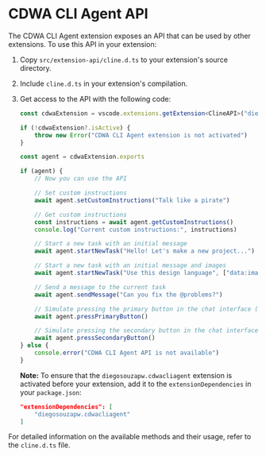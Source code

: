 # CDWA CLI Agent API

The CDWA CLI Agent extension exposes an API that can be used by other extensions. To use this API in your extension:

1. Copy `src/extension-api/cline.d.ts` to your extension's source directory.
2. Include `cline.d.ts` in your extension's compilation.
3. Get access to the API with the following code:

    ```ts
    const cdwaExtension = vscode.extensions.getExtension<ClineAPI>("diegosouzapw.cdwacliagent")

    if (!cdwaExtension?.isActive) {
    	throw new Error("CDWA CLI Agent extension is not activated")
    }

    const agent = cdwaExtension.exports

    if (agent) {
    	// Now you can use the API

    	// Set custom instructions
    	await agent.setCustomInstructions("Talk like a pirate")

    	// Get custom instructions
    	const instructions = await agent.getCustomInstructions()
    	console.log("Current custom instructions:", instructions)

    	// Start a new task with an initial message
    	await agent.startNewTask("Hello! Let's make a new project...")

    	// Start a new task with an initial message and images
    	await agent.startNewTask("Use this design language", ["data:image/webp;base64,..."])

    	// Send a message to the current task
    	await agent.sendMessage("Can you fix the @problems?")

    	// Simulate pressing the primary button in the chat interface (e.g. 'Save' or 'Proceed While Running')
    	await agent.pressPrimaryButton()

    	// Simulate pressing the secondary button in the chat interface (e.g. 'Reject')
    	await agent.pressSecondaryButton()
    } else {
    	console.error("CDWA CLI Agent API is not available")
    }
    ```

    **Note:** To ensure that the `diegosouzapw.cdwacliagent` extension is activated before your extension, add it to the `extensionDependencies` in your `package.json`:

    ```json
    "extensionDependencies": [
        "diegosouzapw.cdwacliagent"
    ]
    ```

For detailed information on the available methods and their usage, refer to the `cline.d.ts` file.
